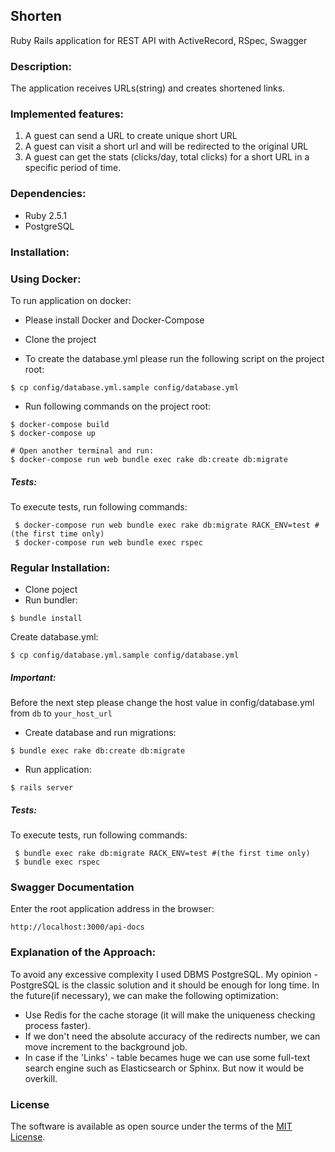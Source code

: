 ## Shorten
Ruby Rails application for REST API with ActiveRecord, RSpec, Swagger
### Description:
The application receives  URLs(string) and creates shortened links.

### Implemented features:
 1. A guest can send a URL to create unique short URL
 2. A guest can visit a short url and will be redirected to the original URL
 3. A guest can get the stats (clicks/day, total clicks) for a short URL in a specific period of
 time.
### Dependencies:
- Ruby 2.5.1
- PostgreSQL

### Installation:

###  Using Docker:
To run application on docker:

- Please install Docker and Docker-Compose
- Clone the project

- To create the database.yml please run  the following script on the project root:
```shell
$ cp config/database.yml.sample config/database.yml
```
- Run following commands on the project root:

```shell
$ docker-compose build
$ docker-compose up

# Open another terminal and run:
$ docker-compose run web bundle exec rake db:create db:migrate
```

##### Tests:

To execute tests, run following commands:
 
```shell
 $ docker-compose run web bundle exec rake db:migrate RACK_ENV=test #(the first time only)
 $ docker-compose run web bundle exec rspec
```
### Regular Installation:
- Clone poject
- Run bundler:

 ```shell
 $ bundle install
 ```
Create database.yml:
```shell
$ cp config/database.yml.sample config/database.yml
```
##### Important: 
Before the next step please change the host value in config/database.yml from `db` to `your_host_url`
- Create database and run migrations:

 ```shell
 $ bundle exec rake db:create db:migrate
 ```
 
- Run application:

 ```shell
 $ rails server
 ```

##### Tests:

To execute tests, run following commands:
 
```shell
 $ bundle exec rake db:migrate RACK_ENV=test #(the first time only)
 $ bundle exec rspec
```
### Swagger Documentation

Enter the root application address in the browser:

```shell
http://localhost:3000/api-docs
```

### Explanation of the Approach:
To avoid any excessive complexity I used DBMS PostgreSQL.
My opinion - PostgreSQL is the classic solution and it should be enough for long time.
In the future(if necessary), we can make the following optimization:
* Use Redis for the cache storage (it will make  the uniqueness checking process faster).
* If we don't need the absolute accuracy of the redirects number, we can move increment to the background job. 
* In case if the 'Links' - table becames huge we can use some full-text search engine such as Elasticsearch or Sphinx. 
But now it would be overkill.

### License

The software is available as open source under the terms of the [MIT License](http://opensource.org/licenses/MIT).